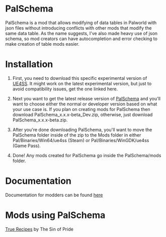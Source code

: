 # PalSchema
PalSchema is a mod that allows modifying of data tables in Palworld with json files without introducing conflicts with other mods that modify the same data table. As the name suggests, I've also made heavy use of json schema, so mod creators can have autocompletion and error checking to make creation of table mods easier.

# Installation
1. First, you need to download this specific experimental version of [UE4SS](https://github.com/UE4SS-RE/RE-UE4SS/releases/download/experimental/UE4SS_v3.0.1-253-g154f502.zip). It might work on the latest experimental version, but just to avoid compatibility issues, get the one linked here.

2. Next you want to get the latest release version of [PalSchema](https://github.com/Okaetsu/PalSchema/releases) and you'll want to choose either the normal or developer version based on what your use case is. If you plan on creating mods for PalSchema then download PalSchema_x.x.x-beta_Dev.zip, otherwise, just download PalSchema_x.x.x-beta.zip.

3. After you're done downloading PalSchema, you'll want to move the PalSchema folder inside of the zip to the Mods folder in either Pal/Binaries/Win64/ue4ss (Steam) or Pal/Binaries/WinGDK/ue4ss (Game Pass).

4. Done! Any mods created for PalSchema go inside the PalSchema/mods folder.

# Documentation

Documentation for modders can be found [here](https://okaetsu.github.io/PalSchema/docs/gettingstarted)

# Mods using PalSchema

[True Recipes](https://www.nexusmods.com/palworld/mods/2159) by The Sin of Pride
